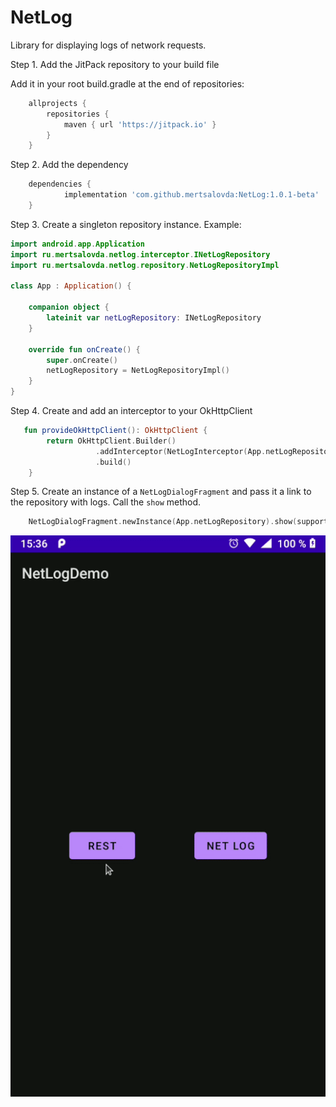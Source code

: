 # NetLog

Library for displaying logs of network requests.

Step 1. Add the JitPack repository to your build file

Add it in your root build.gradle at the end of repositories:
```groovy
	allprojects {
		repositories {
			maven { url 'https://jitpack.io' }
		}
	}
```
Step 2. Add the dependency
```groovy
	dependencies {
	        implementation 'com.github.mertsalovda:NetLog:1.0.1-beta'
	}
```

Step 3. Create a singleton repository instance. Example:

```kotlin
import android.app.Application
import ru.mertsalovda.netlog.interceptor.INetLogRepository
import ru.mertsalovda.netlog.repository.NetLogRepositoryImpl

class App : Application() {

    companion object {
        lateinit var netLogRepository: INetLogRepository
    }

    override fun onCreate() {
        super.onCreate()
        netLogRepository = NetLogRepositoryImpl()
    }
}
```

Step 4. Create and add an interceptor to your OkHttpClient

```kotlin
   fun provideOkHttpClient(): OkHttpClient {
        return OkHttpClient.Builder()
                   .addInterceptor(NetLogInterceptor(App.netLogRepository))
                   .build()
    }
```

Step 5. Create an instance of a `NetLogDialogFragment` and pass it a link to the repository with logs. Call the `show` method.

```kotlin
    NetLogDialogFragment.newInstance(App.netLogRepository).show(supportFragmentManager, "NetLog")
```
<p>
  <a target="_blank" rel="noopener noreferrer" href="https://github.com/mertsalovda/NetLog/blob/master/preview.gif">
    <img src="https://github.com/mertsalovda/NetLog/blob/master/preview.gif" alt="" style="max-width:100%;">
  </a>
</p>
